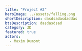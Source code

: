 ```yaml
---
title: "Project #2"
heroImage: ../assets/falling.png
shortDescription: dasdsadasdaddas
btsDescription: dasdasdsad
category: 3D
featured: true
actors:
  - Maxim Dumont
---
```

